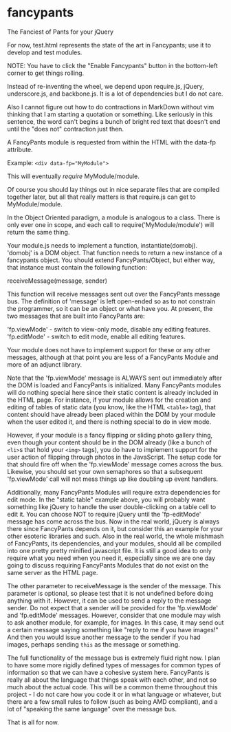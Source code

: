 fancypants
==========

The Fanciest of Pants for your jQuery

For now, test.html represents the state of the art in Fancypants; use it to
develop and test modules.

NOTE: You have to click the "Enable Fancypants" button in the bottom-left corner
to get things rolling.

Instead of re-inventing the wheel, we depend upon require.js, jQuery,
underscore.js, and backbone.js.  It is a lot of dependencies but I do not care.

Also I cannot figure out how to do contractions in MarkDown without vim thinking
that I am starting a quotation or something.  Like seriously in this sentence,
the word can't begins a bunch of bright red text that doesn't end until the
"does not" contraction just then.

A FancyPants module is requested from within the HTML with the data-fp
attribute.

Example:
``<div data-fp="MyModule">``

This will eventually *require* MyModule/module.

Of course you should lay things out in nice separate files that are compiled
together later, but all that really matters is that require.js can get to
MyModule/module.

In the Object Oriented paradigm, a module is analogous to a class.  There is
only ever one in scope, and each call to require('MyModule/module') will return
the same thing.

Your module.js needs to implement a function, instantiate(domobj).  'domobj' is
a DOM object.  That function needs to return a new instance of a fancypants
object.  You should extend FancyPants/Object, but either way, that instance must
contain the following function:

receiveMessage(message, sender)

This function will receive messages sent out over the FancyPants message bus.
The definition of 'message' is left open-ended so as to not constrain the
programmer, so it can be an object or what have you.  At present, the two
messages that are built into FancyPants are:

'fp.viewMode' - switch to view-only mode, disable any editing features.
'fp.editMode' - switch to edit mode, enable all editing features.

Your module does not have to implement support for these or any other messages,
although at that point you are less of a FancyPants Module and more of an
adjunct library.

Note that the 'fp.viewMode' message is ALWAYS sent out immediately after the DOM
is loaded and FancyPants is initialized.  Many FancyPants modules will do
nothing special here since their static content is already included in the HTML
page.  For instance, if your module allows for the creation and editing of
tables of static data (you know, like the HTML `<table>` tag), that content
should have already been placed within the DOM by your module when the user
edited it, and there is nothing special to do in view mode.

However, if your module is a fancy flipping or sliding photo gallery thing, even
though your content should be in the DOM already (like a bunch of `<li>`s that
hold your `<img>` tags), you do have to implement support for the user action of
flipping through photos in the JavaScript.  The setup code for that should fire
off when the 'fp.viewMode' message comes across the bus.  Likewise, you should
set your own semaphores so that a subsequent 'fp.viewMode' call will not mess
things up like doubling up event handlers.

Additionally, many FancyPants Modules will require extra dependencies for edit
mode.  In the "static table" example above, you will probably want something
like jQuery to handle the user double-clicking on a table cell to edit it.
You can choose NOT to require jQuery until the 'fp-editMode' message has come
across the bus.  Now in the real world, jQuery is always there since FancyPants
depends on it, but consider this an example for your other esoteric libraries
and such.  Also in the real world, the whole mishmash of FancyPants, its
dependencies, and your modules, should all be compiled into one pretty pretty
minified javascript file.  It is still a good idea to only require what you need
when you need it, especially since we are one day going to discuss requiring
FancyPants Modules that do not exist on the same server as the HTML page.

The other parameter to receiveMessage is the sender of the message.  This
parameter is optional, so please test that it is not undefined before doing
anything with it.  However, it can be used to send a reply to the message
sender.  Do not expect that a sender will be provided for the 'fp.viewMode' and
'fp.editMode' messages. However, consider that one module may wish to ask
another module, for example, for images.  In this case, it may send out a
certain message saying something like "reply to me if you have images!" And then
you would issue another message to the sender if you had images, perhaps sending
`this` as the message or something.

The full functionality of the message bus is extremely fluid right now.  I plan
to have some more rigidly defined types of messages for common types of
information so that we can have a cohesive system here.  FancyPants is really
all about the language that things speak with each other, and not so much about
the actual code.  This will be a common theme throughout this project - I do not
care how you code it or in what language or whatever, but there are a few small
rules to follow (such as being AMD compliant), and a lot of "speaking the same
language" over the message bus.

That is all for now.
